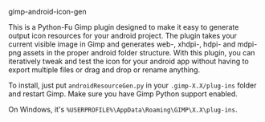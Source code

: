 gimp-android-icon-gen

This is a Python-Fu Gimp plugin designed to make it easy to generate output icon resources for your android project. The plugin takes your current visible image in Gimp and generates web-, xhdpi-, hdpi- and mdpi- png assets in the proper android folder structure. With this plugin, you can iteratively tweak and test the icon for your android app without having to export multiple files or drag and drop or rename anything.

To install, just put `androidResourceGen.py` in your `.gimp-X.X/plug-ins` folder and restart Gimp. Make sure you have Gimp Python support enabled.

On Windows, it's `%USERPROFILE%\AppData\Roaming\GIMP\X.X\plug-ins`.
